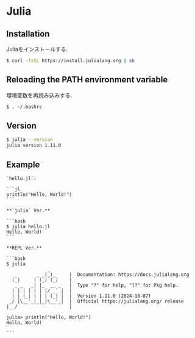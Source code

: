 # Julia

## Installation

Juliaをインストールする.

```bash
$ curl -fsSL https://install.julialang.org | sh
```

## Reloading the PATH environment variable

環境変数を再読み込みする.

```bash
$ . ~/.bashrc
```

## Version

```bash
$ julia --version
julia version 1.11.0
```

## Example

````{tab} Code
`hello.jl`:

```jl
println("Hello, World!")
```
````

````{tab} Terminal
**`julia` Ver.**

```bash
$ julia hello.jl
Hello, World!
```

**REPL Ver.**

```bash
$ julia
               _
   _       _ _(_)_     |  Documentation: https://docs.julialang.org
  (_)     | (_) (_)    |
   _ _   _| |_  __ _   |  Type "?" for help, "]?" for Pkg help.
  | | | | | | |/ _` |  |
  | | |_| | | | (_| |  |  Version 1.11.0 (2024-10-07)
 _/ |\__'_|_|_|\__'_|  |  Official https://julialang.org/ release
|__/                   |

julia> println("Hello, World!")
Hello, World!

```
````
